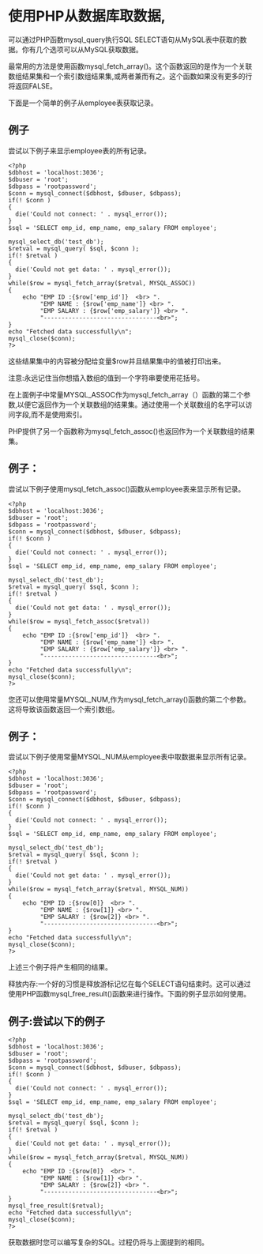 
# 使用PHP从数据库取数据,

可以通过PHP函数mysql_query执行SQL SELECT语句从MySQL表中获取的数据。你有几个选项可以从MySQL获取数据。

最常用的方法是使用函数mysql_fetch_array()。这个函数返回的是作为一个关联数组结果集和一个索引数组结果集,或两者兼而有之。这个函数如果没有更多的行将返回FALSE。

下面是一个简单的例子从employee表获取记录。
## 例子

尝试以下例子来显示employee表的所有记录。

	<?php
	$dbhost = 'localhost:3036';
	$dbuser = 'root';
	$dbpass = 'rootpassword';
	$conn = mysql_connect($dbhost, $dbuser, $dbpass);
	if(! $conn )
	{
	  die('Could not connect: ' . mysql_error());
	}
	$sql = 'SELECT emp_id, emp_name, emp_salary FROM employee';
	
	mysql_select_db('test_db');
	$retval = mysql_query( $sql, $conn );
	if(! $retval )
	{
	  die('Could not get data: ' . mysql_error());
	}
	while($row = mysql_fetch_array($retval, MYSQL_ASSOC))
	{
	    echo "EMP ID :{$row['emp_id']}  <br> ".
	         "EMP NAME : {$row['emp_name']} <br> ".
	         "EMP SALARY : {$row['emp_salary']} <br> ".
	         "--------------------------------<br>";
	} 
	echo "Fetched data successfully\n";
	mysql_close($conn);
	?>

这些结果集中的内容被分配给变量$row并且结果集中的值被打印出来。

注意:永远记住当你想插入数组的值到一个字符串要使用花括号。

在上面例子中常量MYSQL_ASSOC作为mysql_fetch_array（）函数的第二个参数,以便它返回作为一个关联数组的结果集。通过使用一个关联数组的名字可以访问字段,而不是使用索引。

PHP提供了另一个函数称为mysql_fetch_assoc()也返回作为一个关联数组的结果集。
## 例子：

尝试以下例子使用mysql_fetch_assoc()函数从employee表来显示所有记录。

	<?php
	$dbhost = 'localhost:3036';
	$dbuser = 'root';
	$dbpass = 'rootpassword';
	$conn = mysql_connect($dbhost, $dbuser, $dbpass);
	if(! $conn )
	{
	  die('Could not connect: ' . mysql_error());
	}
	$sql = 'SELECT emp_id, emp_name, emp_salary FROM employee';
	
	mysql_select_db('test_db');
	$retval = mysql_query( $sql, $conn );
	if(! $retval )
	{
	  die('Could not get data: ' . mysql_error());
	}
	while($row = mysql_fetch_assoc($retval))
	{
	    echo "EMP ID :{$row['emp_id']}  <br> ".
	         "EMP NAME : {$row['emp_name']} <br> ".
	         "EMP SALARY : {$row['emp_salary']} <br> ".
	         "--------------------------------<br>";
	} 
	echo "Fetched data successfully\n";
	mysql_close($conn);
	?>

您还可以使用常量MYSQL_NUM,作为mysql_fetch_array()函数的第二个参数。这将导致该函数返回一个索引数组。
## 例子：

尝试以下例子使用常量MYSQL_NUM从employee表中取数据来显示所有记录。

	<?php
	$dbhost = 'localhost:3036';
	$dbuser = 'root';
	$dbpass = 'rootpassword';
	$conn = mysql_connect($dbhost, $dbuser, $dbpass);
	if(! $conn )
	{
	  die('Could not connect: ' . mysql_error());
	}
	$sql = 'SELECT emp_id, emp_name, emp_salary FROM employee';
	
	mysql_select_db('test_db');
	$retval = mysql_query( $sql, $conn );
	if(! $retval )
	{
	  die('Could not get data: ' . mysql_error());
	}
	while($row = mysql_fetch_array($retval, MYSQL_NUM))
	{
	    echo "EMP ID :{$row[0]}  <br> ".
	         "EMP NAME : {$row[1]} <br> ".
	         "EMP SALARY : {$row[2]} <br> ".
	         "--------------------------------<br>";
	}
	echo "Fetched data successfully\n";
	mysql_close($conn);
	?>
 
上述三个例子将产生相同的结果。

释放内存:一个好的习惯是释放游标记忆在每个SELECT语句结束时。这可以通过使用PHP函数mysql_free_result()函数来进行操作。下面的例子显示如何使用。

## 例子:尝试以下的例子

	<?php
	$dbhost = 'localhost:3036';
	$dbuser = 'root';
	$dbpass = 'rootpassword';
	$conn = mysql_connect($dbhost, $dbuser, $dbpass);
	if(! $conn )
	{
	  die('Could not connect: ' . mysql_error());
	}
	$sql = 'SELECT emp_id, emp_name, emp_salary FROM employee';
	
	mysql_select_db('test_db');
	$retval = mysql_query( $sql, $conn );
	if(! $retval )
	{
	  die('Could not get data: ' . mysql_error());
	}
	while($row = mysql_fetch_array($retval, MYSQL_NUM))
	{
	    echo "EMP ID :{$row[0]}  <br> ".
	         "EMP NAME : {$row[1]} <br> ".
	         "EMP SALARY : {$row[2]} <br> ".
	         "--------------------------------<br>";
	}
	mysql_free_result($retval);
	echo "Fetched data successfully\n";
	mysql_close($conn);
	?>

获取数据时您可以编写复杂的SQL。过程仍将与上面提到的相同。

